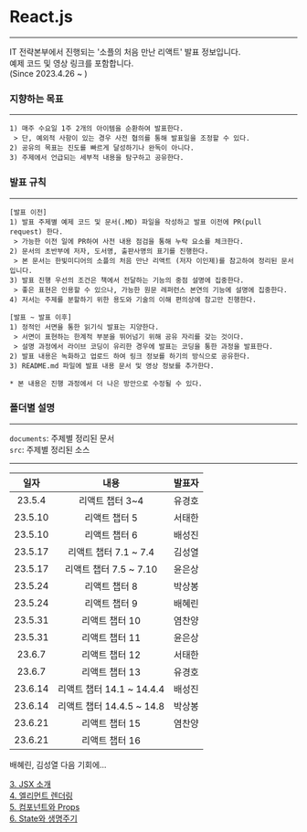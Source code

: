 # React.js
---

IT 전략본부에서 진행되는 '소플의 처음 만난 리액트' 발표 정보입니다.  
예제 코드 및 영상 링크를 포함합니다.  
(Since 2023.4.26 ~  )


### 지향하는 목표
---
```
1) 매주 수요일 1주 2개의 아이템을 순환하여 발표한다.
 > 단, 예외적 사항이 있는 경우 사전 협의를 통해 발표일을 조정할 수 있다.
2) 공유의 목표는 진도를 빠르게 달성하기나 완독이 아니다.
3) 주제에서 언급되는 세부적 내용을 탐구하고 공유한다.
```

### 발표 규칙
---
```
[발표 이전]
1) 발표 주제별 예제 코드 및 문서(.MD) 파일을 작성하고 발표 이전에 PR(pull request) 한다.
 > 가능한 이전 일에 PR하여 사전 내용 점검을 통해 누락 요소를 체크한다.
2) 문서의 초반부에 저자, 도서명, 출판사명의 표기를 진행한다.  
 > 본 문서는 한빛미디어의 소플의 처음 만난 리액트 (저자 이인제)를 참고하여 정리된 문서입니다.
3) 발표 진행 우선의 조건은 책에서 전달하는 기능의 중점 설명에 집중한다.
 > 좋은 표현은 인용할 수 있으나, 가능한 원문 레퍼런스 본연의 기능에 설명에 집중한다.  
4) 저서는 주제를 분할하기 위한 용도와 기술의 이해 편의상에 참고만 진행한다.  

[발표 ~ 발표 이후]
1) 정적인 서면을 통한 읽기식 발표는 지양한다.
 > 서면이 표현하는 한계적 부분을 뛰어넘기 위해 공유 자리를 갖는 것이다. 
 > 설명 과정에서 라이브 코딩이 유리한 경우에 발표는 코딩을 통한 과정을 발표한다.
2) 발표 내용은 녹화하고 업로드 하여 링크 정보를 하기의 방식으로 공유한다.
3) README.md 파일에 발표 내용 문서 및 영상 정보를 추가한다.

* 본 내용은 진행 과정에서 더 나은 방안으로 수정될 수 있다.
```

### 폴더별 설명
---
``documents``: 주제별 정리된 문서  
``src``: 주제별 정리된 소스

---
| 일자 | 내용 | 발표자 |
|:---:|:---:|:--:|  
| 23.5.4  |  리액트 챕터 3~4     | 유경호 |  
| 23.5.10  |  리액트 챕터 5           | 서태한 |  
| 23.5.10   |  리액트 챕터 6          | 배성진 |  
| 23.5.17   |  리액트 챕터 7.1 ~ 7.4  | 김성열 |  
| 23.5.17   |  리액트 챕터 7.5 ~ 7.10 | 윤은상 |  
| 23.5.24   |  리액트 챕터 8      | 박상봉 |  
| 23.5.24   |  리액트 챕터 9      | 배혜린 |  
| 23.5.31   |  리액트 챕터 10     | 염찬양 |  
| 23.5.31   |  리액트 챕터 11     | 윤은상 |  
| 23.6.7   |  리액트 챕터 12     | 서태한    |  
| 23.6.7   |  리액트 챕터 13     | 유경호    |  
| 23.6.14   |  리액트 챕터 14.1 ~ 14.4.4     | 배성진 |  
| 23.6.14   |  리액트 챕터 14.4.5 ~ 14.8     | 박상봉 |  
| 23.6.21   |  리액트 챕터 15                | 염찬양 |  
| 23.6.21   |  리액트 챕터 16                |     |

배혜린, 김성열 다음 기회에...

[3. JSX 소개](documents/chapter03.md)  
[4. 엘리먼트 렌더링](documents/chapter04.md)  
[5. 컴포넌트와 Props](documents/chapter05.md)  
[6. State와 생명주기](documents/chapter06.md)  

